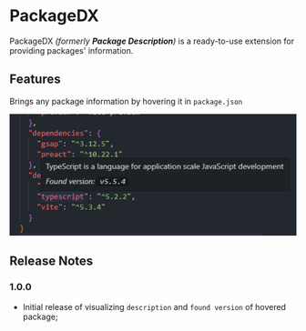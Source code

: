 # PackageDX

PackageDX _(formerly **Package Description**)_ is a ready-to-use extension for providing packages' information.

## Features

Brings any package information by hovering it in `package.json`

![alt text](./src/assets/imgs/image.png)

## Release Notes

### 1.0.0

- Initial release of visualizing `description` and `found version` of hovered package;

